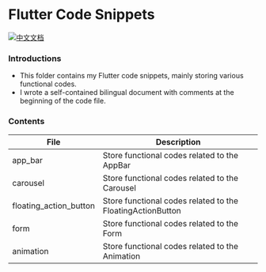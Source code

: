 # Flutter Code Snippets

[![中文文档](https://img.shields.io/badge/文档-中文-blue?style=flat-square)](README_ZH.md)

### Introductions
- This folder contains my Flutter code snippets, mainly storing various functional codes.
- I wrote a self-contained bilingual document with comments at the beginning of the code file.

### Contents
 File          | Description      |
|---------------|----------------------|
| app_bar | Store functional codes related to the AppBar       | 
| carousel |Store functional codes related to the Carousel      |
| floating_action_button | Store functional codes related to the FloatingActionButton      |
| form |Store functional codes related to the Form      |
| animation |Store functional codes related to the Animation      |
